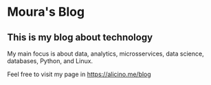# Moura's Blog

## This is my blog about technology
My main focus is about data, analytics, microsservices, data science, databases, Python, and Linux.

Feel free to visit my page in https://alicino.me/blog

